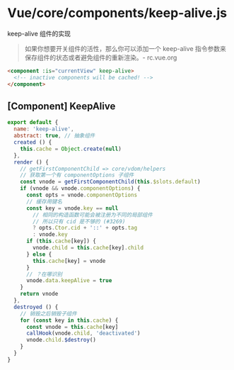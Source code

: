 # Vue/core/components/keep-alive.js

keep-alive 组件的实现

> 如果你想要开关组件的活性，那么你可以添加一个 keep-alive 指令参数来保存组件的状态或者避免组件的重新渲染。- rc.vue.org

``` html
<component :is="currentView" keep-alive>
  <!-- inactive components will be cached! -->
</component>
```

## [Component] KeepAlive

``` javascript
export default {
  name: 'keep-alive',
  abstract: true, // 抽象组件
  created () {
    this.cache = Object.create(null)
  },
  render () {
    // getFirstComponentChild => core/vdom/helpers
    // 获取第一个有 componentOptions 子组件
    const vnode = getFirstComponentChild(this.$slots.default)
    if (vnode && vnode.componentOptions) {
      const opts = vnode.componentOptions
      // 缓存用键名
      const key = vnode.key == null
        // 相同的构造函数可能会被注册为不同的局部组件
        // 所以只有 cid 是不够的 (#3269)
        ? opts.Ctor.cid + '::' + opts.tag
        : vnode.key
      if (this.cache[key]) {
        vnode.child = this.cache[key].child
      } else {
        this.cache[key] = vnode
      }
      // ？在哪识别
      vnode.data.keepAlive = true
    }
    return vnode
  },
  destroyed () {
    // 销毁之后销毁子组件
    for (const key in this.cache) {
      const vnode = this.cache[key]
      callHook(vnode.child, 'deactivated')
      vnode.child.$destroy()
    }
  }
}
```
